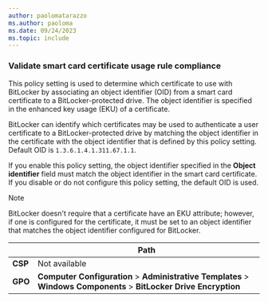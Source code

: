 ```yaml
---
author: paolomatarazzo
ms.author: paoloma
ms.date: 09/24/2023
ms.topic: include
---
```


### Validate smart card certificate usage rule compliance

This policy setting is used to determine which certificate to use with BitLocker by associating an object identifier (OID) from a smart card certificate to a BitLocker-protected drive. The object identifier is specified in the enhanced key usage (EKU) of a certificate.

BitLocker can identify which certificates may be used to authenticate a user certificate to a BitLocker-protected drive by matching the object identifier in the certificate with the object identifier that is defined by this policy setting. Default OID is `1.3.6.1.4.1.311.67.1.1`.

If you enable this policy setting, the object identifier specified in the **Object identifier** field must match the object identifier in the smart card certificate. If you disable or do not configure this policy setting, the default OID is used.

> [!NOTE]
> BitLocker doesn't require that a certificate have an EKU attribute; however, if one is configured for the certificate, it must be set to an object identifier that matches the object identifier configured for BitLocker.

|  | Path |
|--|--|
| **CSP** | Not available |
| **GPO** | **Computer Configuration** > **Administrative Templates** > **Windows Components** > **BitLocker Drive Encryption** |
